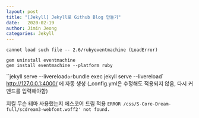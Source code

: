 ```yaml
---
layout: post
title: "[Jekyll] Jekyll로 Github Blog 만들기"
date:   2020-02-19
author: Jimin Jeong
categories: Jekyll
---
```

`cannot load such file -- 2.6/rubyeventmachine (LoadError)`

```
gem uninstall eventmachine
gem install eventmachine --platform ruby
```

``jekyll serve --livereload` or `bundle exec jekyll serve --livereload`
http://127.0.0.1:4000/ 에 자동 생성 (_config.yml은 수정해도 적용되지 않음, 다시 커맨드를 입력해야함)

지킬 무슨 테마 사용했는지
에스코어 드림 적용
`ERROR /css/S-Core-Dream-full/scdream3-webfont.woff2' not found.`